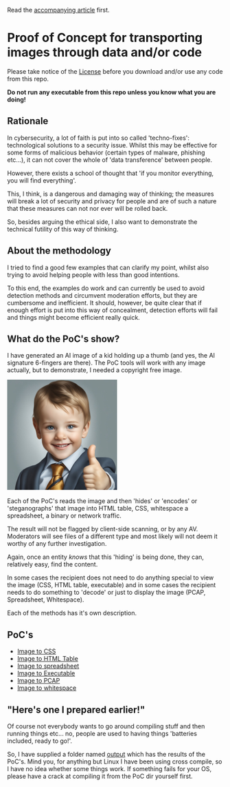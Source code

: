 Read the [accompanying article](https://github.com/adrianuswarmenhoven/transportimage/blob/main/HideAnythingInEverything.md) first.

# Proof of Concept for transporting images through data and/or code 

Please take notice of the [License](LICENSE.md) before you download and/or use any code from this repo.

**Do not run any executable from this repo unless you know what you are doing!**

## Rationale

In cybersecurity, a lot of faith is put into so called 'techno-fixes': technological solutions to a security issue. Whilst this may be effective for some forms of malicious behavior (certain types of malware, phishing etc...), it can not cover the whole of 'data transference' between people.

However, there exists a school of thought that 'if you monitor everything, you will find everything'.

This, I think, is a dangerous and damaging way of thinking; the measures will break a lot of security and privacy for people and are of such a nature that these measures can not nor ever will be rolled back.

So, besides arguing the ethical side, I also want to demonstrate the technical futility of this way of thinking.

## About the methodology

I tried to find a good few examples that can clarify my point, whilst also trying to avoid helping people with less than good intentions.

To this end, the examples do work and can currently be used to avoid detection methods and circumvent moderation efforts, but they are cumbersome and inefficient. It should, however, be quite clear that if enough effort is put into this way of concealment, detection efforts will fail and things might become efficient really quick.

## What do the PoC's show?

I have generated an AI image of a kid holding up a thumb (and yes, the AI signature 6-fingers are there). The PoC tools will work with any image actually, but to demonstrate, I needed a copyright free image.

![AI generated image of Johnny Sixfingers](images/example_image.jpg "Johnny Sixfingers")

Each of the PoC's reads the image and then 'hides' or 'encodes' or 'steganographs' that image into HTML table, CSS, whitespace a spreadsheet, a binary or network traffic.

The result will not be flagged by client-side scanning, or by any AV. Moderators will see files of a different type and most likely will not deem it worthy of any further investigation.

Again, once an entity *knows* that this 'hiding' is being done, they can, relatively easy, find the content.

In some cases the recipient does not need to do anything special to view the image (CSS, HTML table, executable) and in some cases the recipient needs to do something to 'decode' or just to display the image (PCAP, Spreadsheet, Whitespace).

Each of the methods has it's own description.

## PoC's

- [Image to CSS](imageToCSS/)
- [Image to HTML Table](imageToTable/)
- [Image to spreadsheet](imageToSpreadsheet/)
- [Image to Executable](imageToExecutable/)
- [Image to PCAP](imageToPCAP/)
- [Image to whitespace](imageToWhitespace/)

## "Here's one I prepared earlier!"

Of course not everybody wants to go around compiling stuff and then running things etc... no, people are used to having things 'batteries included, ready to go!'.

So, I have supplied a folder named [output](output/) which has the results of the PoC's. Mind you, for anything but Linux I have been using cross compile, so I have no idea whether some things work. If something fails for your OS, please have a crack at compiling it from the PoC dir yourself first. 

